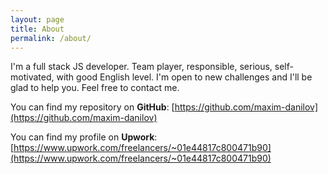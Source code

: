 ```yaml
---
layout: page
title: About
permalink: /about/
---
```


I'm a full stack JS developer. Team player, responsible, serious, self-motivated, with good English level. I'm open to new challenges and I'll be glad to help you. Feel free to contact me.


You can find my repository on **GitHub**:
[https://github.com/maxim-danilov](https://github.com/maxim-danilov)

You can find my profile on **Upwork**:
[https://www.upwork.com/freelancers/~01e44817c800471b90](https://www.upwork.com/freelancers/~01e44817c800471b90)
